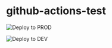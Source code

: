 # github-actions-test

![Deploy to PROD](https://github.com/lehnert-andre/github-actions-test/workflows/Deploy%20to%20PROD/badge.svg?branch=main)

![Deploy to DEV](https://github.com/lehnert-andre/github-actions-test/workflows/Deploy%20to%20DEV/badge.svg?branch=main)
